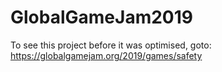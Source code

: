 # GlobalGameJam2019

To see this project before it was optimised, goto: https://globalgamejam.org/2019/games/safety

